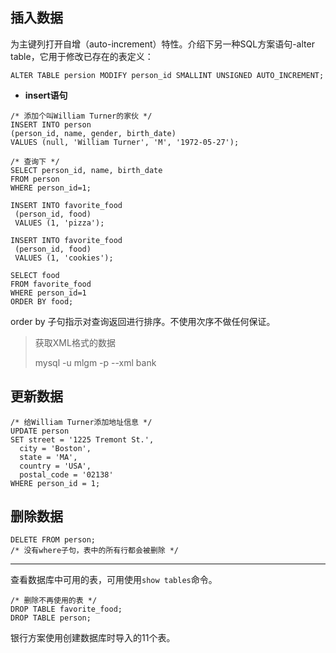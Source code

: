 ## 插入数据

为主键列打开自增（auto-increment）特性。介绍下另一种SQL方案语句-alter table，它用于修改已存在的表定义：

```
ALTER TABLE persion MODIFY person_id SMALLINT UNSIGNED AUTO_INCREMENT;
```

* **insert语句**

```
/* 添加个叫William Turner的家伙 */
INSERT INTO person 
(person_id, name, gender, birth_date)
VALUES (null, 'William Turner', 'M', '1972-05-27');

/* 查询下 */
SELECT person_id, name, birth_date 
FROM person
WHERE person_id=1;
```

```
INSERT INTO favorite_food 
 (person_id, food)
 VALUES (1, 'pizza');

INSERT INTO favorite_food
 (person_id, food)
 VALUES (1, 'cookies');

SELECT food
FROM favorite_food
WHERE person_id=1
ORDER BY food;
```

order by 子句指示对查询返回进行排序。不使用次序不做任何保证。

> 获取XML格式的数据
>
> mysql -u mlgm -p --xml bank

## 更新数据

```
/* 给William Turner添加地址信息 */
UPDATE person
SET street = '1225 Tremont St.',
  city = 'Boston',
  state = 'MA',
  country = 'USA',
  postal_code = '02138'
WHERE person_id = 1;
```

## 删除数据

```
DELETE FROM person;
/* 没有where子句，表中的所有行都会被删除 */
```

---

查看数据库中可用的表，可用使用`show tables`命令。

```
/* 删除不再使用的表 */
DROP TABLE favorite_food;
DROP TABLE person;
```

银行方案使用创建数据库时导入的11个表。

